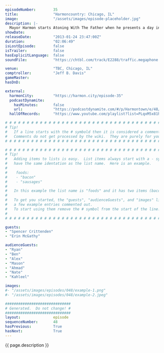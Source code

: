 ```yaml
---
episodeNumber:        35
title:                "Harmoncountry: Chicago, IL"
image:                "/assets/images/episode-placeholder.jpg"
description: |-
  Mayor Harmon starts Atoning With The Father when he presents a day in his fantasy TV writer life, confronts a drunk Darth Vader, then adopts a 15 year old version of himself. The night ends with an impromptu rap battle before new Harmenian Kahleel takes the throne.
showDate:             
releaseDate:          "2013-01-24 23:47:00Z"
duration:             "02:06:49"
isLostEpisode:        false
isTrailer:            false
hasExplicitLanguage:  false
soundFile:            "https://chtbl.com/track/E2288/traffic.megaphone.fm/STA6230550878.mp3?updated=1560295661"

venue:                "TBC, Chicago, IL"
comptroller:          "Jeff B. Davis"
gameMaster:           
hasDnD:               

external:
  harmonCity:         "https://harmon.city/episode-35"
  podcastDynamite:
    hasMinutes:       false
    url:              "https://podcastdynamite.com/#/p/Harmontown/e/48/35"
  hallOfRecords:      "https://www.youtube.com/playlist?list=PLqxM5x81hNOb8UfTsst4vpo8biC72UUs2"

# # # # # # # # # # # # # # # # # # # # # # # # # # # # # # # # # # # # # # # # # # # # #
# Tip!
#   If a line starts with the # symbold then it is considered a comment.
#   Comments do not get processed by the wiki.  They are purely for your information.
# # # # # # # # # # # # # # # # # # # # # # # # # # # # # # # # # # # # # # # # # # # # #

# # # # # # # # # # # # # # # # # # # # # # # # # # # # # # # # # # # # # # # # # # # # #
# Tip!
#   Adding items to lists is easy.  List items always start with a - symbol and have
#   have the same identation as the list name.  Here is an example.
#
#    foods:
#    - "bacon"
#    - "sausages"
#
#   In this example the list name is "foods" and it has two items (bacon, and sausages).
#
#   To get you started, the "guests", "audienceGuests", and "images" lists below have
#   a few example entries commented out.
#   To start using them remove the # symbol from the start of the line.
#
# # # # # # # # # # # # # # # # # # # # # # # # # # # # # # # # # # # # # # # # # # # # #

guests:
- "Spencer Crittenden"
- "Erin McGathy"

audienceGuests:
- "Ryan"
- "Ben"
- "Alex"
- "Mason"
- "Ahmad"
- "Nate"
- "Kahleel"

images:
#- "/assets/images/episodes/048/example-1.png"
#- "/assets/images/episodes/048/example-2.jpeg"

##############################
# Generated.  Do not change! #
##############################
layout:               episode
sequenceNumber:       48
hasPrevious:          True
hasNext:              True
---
```


<!-- The episode description will be rendered here -->
{{ page.description }}

<!-- Add your content BELOW here -->
<!-- vvvvvvvvvvvvvvvvvvvvvvvvvvv -->




<!-- ^^^^^^^^^^^^^^^^^^^^^^^^^^^ -->
<!-- Add your content ABOVE here -->

<!-- The episode gallery will be rendered here -->